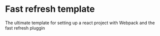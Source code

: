 # Fast refresh template
The ultimate template for setting up a react project with Webpack and the fast refresh pluggin
